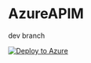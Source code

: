# AzureAPIM


dev branch

[![Deploy to Azure](https://aka.ms/deploytoazurebutton)](https://portal.azure.com/#create/Microsoft.Template/uri/https%3A%2F%2Fraw.githubusercontent.com%2Fs-leonard%2FAzureAPIM%2Fmain%2Fenironment%2Farmtemplate%2Ftemplate.json)

